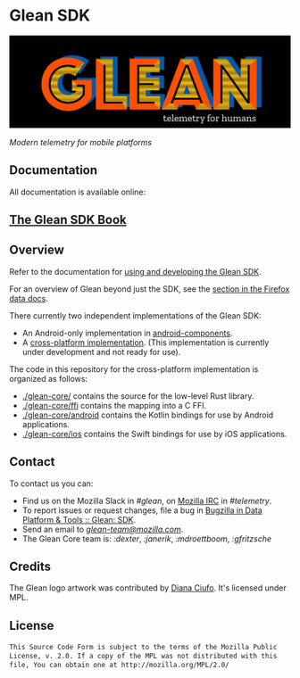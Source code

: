 # Glean SDK

![Glean logo](docs/glean.jpeg)

_Modern telemetry for mobile platforms_

## Documentation

All documentation is available online:

## [The Glean SDK Book][book]

## Overview

Refer to the documentation for [using and developing the Glean SDK](book).

For an overview of Glean beyond just the SDK, see the [section in the Firefox data docs](https://docs.telemetry.mozilla.org/concepts/glean/glean.html).

There currently two independent implementations of the Glean SDK:

- An Android-only implementation in [android-components](https://github.com/mozilla-mobile/android-components/tree/master/components/service/glean).
- A [cross-platform implementation](https://github.com/mozilla/glean/). (This implementation is currently under development and not ready for use).

The code in this repository for the cross-platform implementation is organized as follows:

* [./glean-core/](glean-core) contains the source for the low-level Rust library.
* [./glean-core/ffi](glean-core/ffi) contains the mapping into a C FFI.
* [./glean-core/android](glean-core/android) contains the Kotlin bindings for use by Android applications.
* [./glean-core/ios](glean-core/ios) contains the Swift bindings for use by iOS applications.

## Contact

To contact us you can:

* Find us on the Mozilla Slack in *#glean*, on [Mozilla IRC][mozirc] in *#telemetry*.
* To report issues or request changes, file a bug in [Bugzilla in Data Platform & Tools :: Glean: SDK][newbugzilla].
* Send an email to *glean-team@mozilla.com*.
* The Glean Core team is: *:dexter*, *:janerik*, *:mdroettboom*, *:gfritzsche*

## Credits

The Glean logo artwork was contributed by [Diana Ciufo](https://dianaciufo.wordpress.com/).
It's licensed under MPL.

## License

    This Source Code Form is subject to the terms of the Mozilla Public
    License, v. 2.0. If a copy of the MPL was not distributed with this
    file, You can obtain one at http://mozilla.org/MPL/2.0/


[glean-ac]: https://github.com/mozilla-mobile/android-components/tree/master/components/service/glean
[mozirc]: https://wiki.mozilla.org/IRC
[newbugzilla]: https://bugzilla.mozilla.org/enter_bug.cgi?assigned_to=nobody%40mozilla.org&bug_ignored=0&bug_severity=normal&bug_status=NEW&cf_fission_milestone=---&cf_fx_iteration=---&cf_fx_points=---&cf_status_firefox65=---&cf_status_firefox66=---&cf_status_firefox67=---&cf_status_firefox_esr60=---&cf_status_thunderbird_esr60=---&cf_tracking_firefox65=---&cf_tracking_firefox66=---&cf_tracking_firefox67=---&cf_tracking_firefox_esr60=---&cf_tracking_firefox_relnote=---&cf_tracking_thunderbird_esr60=---&product=Data%20Platform%20and%20Tools&component=Glean%3A%20SDK&contenttypemethod=list&contenttypeselection=text%2Fplain&defined_groups=1&flag_type-203=X&flag_type-37=X&flag_type-41=X&flag_type-607=X&flag_type-721=X&flag_type-737=X&flag_type-787=X&flag_type-799=X&flag_type-800=X&flag_type-803=X&flag_type-835=X&flag_type-846=X&flag_type-855=X&flag_type-864=X&flag_type-916=X&flag_type-929=X&flag_type-930=X&flag_type-935=X&flag_type-936=X&flag_type-937=X&form_name=enter_bug&maketemplate=Remember%20values%20as%20bookmarkable%20template&op_sys=Unspecified&priority=P3&&rep_platform=Unspecified&status_whiteboard=%5Btelemetry%3Aglean-rs%3Am%3F%5D&target_milestone=---&version=unspecified
[book]: https://mozilla.github.io/glean/
[rustdoc]: https://mozilla.github.io/glean/docs/index.html
[ktdoc]: https://mozilla.github.io/glean/javadoc/glean/index.html

